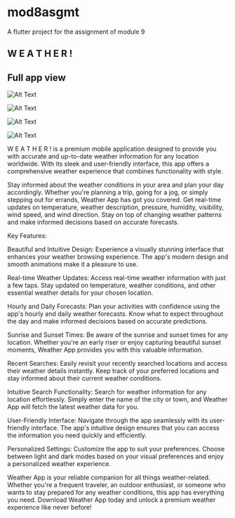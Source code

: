 # mod8asgmt

A flutter project for the assignment of module 9

## W E A T H E R !


## Full app view
![Alt Text](assets/screenshots/ss1.png)

![Alt Text](assets/screenshots/ss2.png)

![Alt Text](assets/screenshots/ss3.png)

![Alt Text](assets/screenshots/ss4.png)


W E A T H E R ! is a premium mobile application designed to provide you with accurate and up-to-date weather information for any location worldwide. With its sleek and user-friendly interface, this app offers a comprehensive weather experience that combines functionality with style.

Stay informed about the weather conditions in your area and plan your day accordingly. Whether you're planning a trip, going for a jog, or simply stepping out for errands, Weather App has got you covered. Get real-time updates on temperature, weather description, pressure, humidity, visibility, wind speed, and wind direction. Stay on top of changing weather patterns and make informed decisions based on accurate forecasts.

Key Features:

Beautiful and Intuitive Design: Experience a visually stunning interface that enhances your weather browsing experience. The app's modern design and smooth animations make it a pleasure to use.

Real-time Weather Updates: Access real-time weather information with just a few taps. Stay updated on temperature, weather conditions, and other essential weather details for your chosen location.

Hourly and Daily Forecasts: Plan your activities with confidence using the app's hourly and daily weather forecasts. Know what to expect throughout the day and make informed decisions based on accurate predictions.

Sunrise and Sunset Times: Be aware of the sunrise and sunset times for any location. Whether you're an early riser or enjoy capturing beautiful sunset moments, Weather App provides you with this valuable information.

Recent Searches: Easily revisit your recently searched locations and access their weather details instantly. Keep track of your preferred locations and stay informed about their current weather conditions.

Intuitive Search Functionality: Search for weather information for any location effortlessly. Simply enter the name of the city or town, and Weather App will fetch the latest weather data for you.

User-Friendly Interface: Navigate through the app seamlessly with its user-friendly interface. The app's intuitive design ensures that you can access the information you need quickly and efficiently.

Personalized Settings: Customize the app to suit your preferences. Choose between light and dark modes based on your visual preferences and enjoy a personalized weather experience.

Weather App is your reliable companion for all things weather-related. Whether you're a frequent traveler, an outdoor enthusiast, or someone who wants to stay prepared for any weather conditions, this app has everything you need. Download Weather App today and unlock a premium weather experience like never before!

